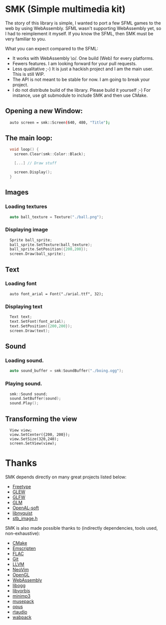 # SMK (Simple multimedia kit)

The story of this library is simple, I wanted to port a few SFML games to the
web by using WebAssembly. SFML wasn't supporting WebAssembly yet, so I had to
reimplement it myself. If you know the SFML, then SMK must be very familiar to
you.

What you can expect compared to the SFML:
- It works with WebAssembly \o/. One build (Web) for every platforms.
- Fewers features. I am looking forward for your pull requests.
- Less qualitative ;-) It is just a hackish project and I am the main user. This
  is still WIP.
- The API is not meant to be stable for now. I am going to break your project.
- I do not distribute build of the library. Please build it yourself ;-) For
  instance, use git submodule to include SMK and then use CMake.

## Opening a new Window:
~~~bash
  auto screen = smk::Screen(640, 480, "Title");
~~~

## The main loop:
~~~cpp
  void loop() {
    screen.Clear(smk::Color::Black);

    [...] // Draw stuff

    screen.Display();
  }
~~~

## Images

### Loading textures
~~~cpp
  auto ball_texture = Texture("./ball.png");
~~~

### Displaying image
~~~cpp
  Sprite ball_sprite;
  ball_sprite.SetTexture(ball_texture);
  ball_sprite.SetPosition({200,200});
  screen.Draw(ball_sprite);
~~~

## Text
### Loading font
~~~
  auto font_arial = Font("./arial.ttf", 32);
~~~

### Displaying text
~~~cpp
  Text text;
  text.SetFont(font_arial);
  text.SetPosition({200,200});
  screen.Draw(text);
~~~

## Sound

### Loading sound.
~~~cpp
  auto sound_buffer = smk:SoundBuffer("./boing.ogg");
~~~

### Playing sound.
~~~cpp
  smk::Sound sound;
  sound.SetBuffer(sound);
  sound.Play();
~~~

## Transforming the view
~~~
  View view;
  view.SetCenter({200, 200});
  view.SetSize(320,240);
  screen.SetView(view);
~~~

# Thanks

SMK depends directly on many great projects listed below:
- [Freetype](https://github.com/aseprite/freetype2)
- [GLEW](https://github.com/nigels-com/glew)
- [GLFW](https://github.com/glfw/glfw)
- [GLM](https://github.com/g-truc/glm)
- [OpenAL-soft](https://github.com/kcat/openal-soft)
- [libnyquist](https://github.com/ddiakopoulos/libnyquist)
- [stb_image.h](https://github.com/nothings/stb/blob/master/stb_image.h)


SMK is also made possible thanks to (indirectly dependencies, tools used, non-exhaustive):
 * [CMake](https://cmake.org/)
 * [Emscripten](https://github.com/kripken/emscripten)
 * [FLAC](https://github.com/xiph/flac)
 * [Git](https://git-scm.com/)
 * [LLVM](https://llvm.org/)
 * [NeoVim](https://neovim.io/)
 * [OpenGL](https://www.opengl.org/)
 * [WebAssembly](https://webassembly.org/)
 * [libogg](https://xiph.org/ogg/)
 * [libvorbis](https://www.xiph.org/vorbis/)
 * [minimp3](https://github.com/lieff/minimp3)
 * [musepack](https://github.com/ralph-irving/musepack)
 * [opus](https://github.com/xiph/opus)
 * [rtaudio](https://github.com/thestk/rtaudio)
 * [wabpack](dbry/WavPack)
